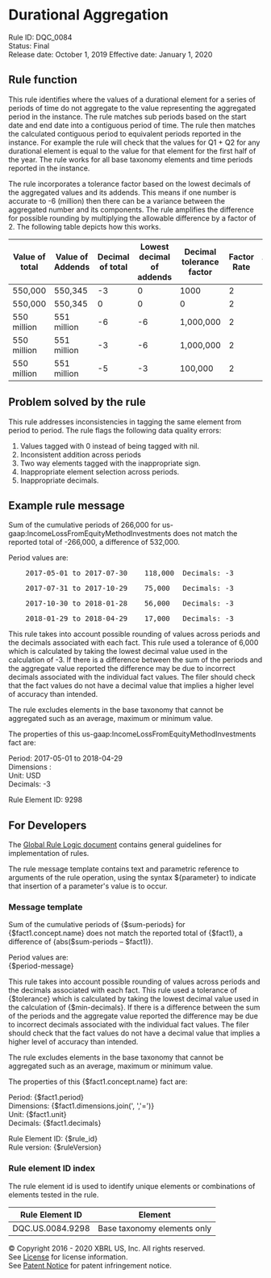 # Durational Aggregation
Rule ID: DQC_0084  
Status: Final   
Release date: October 1, 2019
Effective date: January 1, 2020

## Rule function  
This rule identifies where the values of a durational element for a series of periods of time do not aggregate to the value representing the aggregated period in the instance. The rule matches sub periods based on the start date and end date into a contiguous period of time. The rule then matches the calculated contiguous period to equivalent periods reported in the instance. For example the rule will check that the values for Q1 + Q2 for any durational element is equal to the value for that element for the first half of the year.  The rule works for all base taxonomy elements and time periods reported in the instance. 

The rule incorporates a tolerance factor based on the lowest decimals of the aggregated values and its addends.  This means if one number is accurate to -6 (million) then there can be a variance between the aggregated number and its components. The rule amplifies the difference for possible rounding by multiplying the allowable difference by a factor of 2. The following table depicts how this works.

|Value of total|Value of Addends|Decimal of total|Lowest decimal of addends|Decimal tolerance factor|Factor Rate|Tolerance|Is error|
|--- |--- |--- |--- |--- |--- |--- |--- |
|550,000|550,345|-3|0|1000|2|2,000|No|
|550,000|550,345|0|0|0|2|0|Yes|
|550 million|551 million|-6|-6|1,000,000|2|2 million|No|
|550 million|551 million|-3|-6|1,000,000|2|2 million|No|
|550 million|551 million|-5|-3|100,000|2|200,000|Yes| 

## Problem solved by the rule
This rule addresses inconsistencies in tagging the same element from period to period.  The rule flags the following data quality errors:

  1. Values tagged with 0 instead of being tagged with nil.  
  2. Inconsistent addition across periods
  3. Two way elements tagged with the inappropriate sign.  
  4. Inappropriate element selection across periods.  
  5. Inappropriate decimals.  

## Example rule message

Sum of the cumulative periods of 266,000 for us-gaap:IncomeLossFromEquityMethodInvestments does not match the reported total of -266,000, a difference of 532,000.

Period values are:

<pre>    2017-05-01 to 2017-07-30    118,000  Decimals: -3</pre>

<pre>    2017-07-31 to 2017-10-29    75,000   Decimals: -3</pre>

<pre>    2017-10-30 to 2018-01-28    56,000   Decimals: -3</pre>

<pre>    2018-01-29 to 2018-04-29    17,000   Decimals: -3</pre>

This rule takes into account possible rounding of values across periods and the decimals associated with each fact. This rule used a tolerance of 6,000 which is calculated by taking the lowest decimal value used in the calculation of -3\. If there is a difference between the sum of the periods and the aggregate value reported the difference may be due to incorrect decimals associated with the individual fact values. The filer should check that the fact values do not have a decimal value that implies a higher level of accuracy than intended.

The rule excludes elements in the base taxonomy that cannot be aggregated such as an average, maximum or minimum value.

The properties of this us-gaap:IncomeLossFromEquityMethodInvestments fact are:

Period: 2017-05-01 to 2018-04-29  
Dimensions :  
Unit: USD  
Decimals: -3

Rule Element ID: 9298

## For Developers

The [Global Rule Logic document](https://github.com/DataQualityCommittee/dqc_us_rules/blob/master/docs/GlobalRuleLogic.md) contains general guidelines for implementation of rules.

The rule message template contains text and parametric reference to arguments of the rule operation, using the syntax ${parameter} to indicate that insertion of a parameter's value is to occur.

### Message template

Sum of the cumulative periods of {$sum-periods} for {$fact1.concept.name} does not match the reported total of {$fact1}, a difference of {abs($sum-periods – $fact1)}.

Period values are:  
{$period-message}

This rule takes into account possible rounding of values across periods and the decimals associated with each fact. This rule used a tolerance of {$tolerance} which is calculated by taking the lowest decimal value used in the calculation of {$min-decimals}. If there is a difference between the sum of the periods and the aggregate value reported the difference may be due to incorrect decimals associated with the individual fact values. The filer should check that the fact values do not have a decimal value that implies a higher level of accuracy than intended.

The rule excludes elements in the base taxonomy that cannot be aggregated such as an average, maximum or minimum value.

The properties of this {$fact1.concept.name} fact are:

Period: {$fact1.period}  
Dimensions: {$fact1.dimensions.join(', ','=')}  
Unit: {$fact1.unit}  
Decimals: {$fact1.decimals}

Rule Element ID: {$rule_id}  
Rule version: {$ruleVersion}

### Rule element ID index 
The rule element id is used to identify unique elements or combinations of elements tested in the rule. 

|Rule Element ID|Element|
|--------|--------|
|DQC.US.0084.9298|Base taxonomy elements only|

© Copyright 2016 - 2020 XBRL US, Inc. All rights reserved.   
See [License](https://xbrl.us/dqc-license) for license information.  
See [Patent Notice](https://xbrl.us/dqc-patent) for patent infringement notice.  
